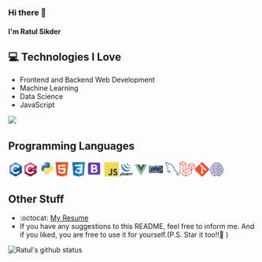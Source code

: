 ### Hi there 👋

#### I'm Ratul Sikder

## :computer: Technologies I Love

- Frontend and Backend Web Development
- Machine Learning
- Data Science
- JavaScript

<img src = "https://github-readme-stats.vercel.app/api/top-langs/?username=RatulSikder97&layout=compact">

## Programming Languages

<img src = './img/c-original.svg' width='30'/><img src = './img/cpp.svg' width='30'/> <img src = './img/python.svg' width='30'/><img src = './img/html.svg' width='30'/> <img src = './img/css.svg' height='30'/><img src = './img/icons8-bootstrap-50.png' width='33'/> <img src = './img/js.svg' width='30'/><img src = './img/jquery.png' width='30'/><img src = './img/icons8-vue-js-50.png' width='30'/><img src = './img/php.svg' width='30'/> <img src = './img/sql.svg' width='30'/><img src = './img/1200px-Laravel.svg.png' width='30'/><img src = './img/git.svg' width='30'/><img src = './img/icons8-artificial-intelligence-50.png' width='30'/>


## Other Stuff
  - :octocat: [My Resume](https://drive.google.com/)
  - If you have any suggestions to this README, feel free to inform me. And if you liked, you are free to use it for yourself.(P.S. Star it too!!:grimacing: )

![Ratul's github status](https://github-readme-stats.vercel.app/api?username=RatulSikder97&show_icons=true)
 
